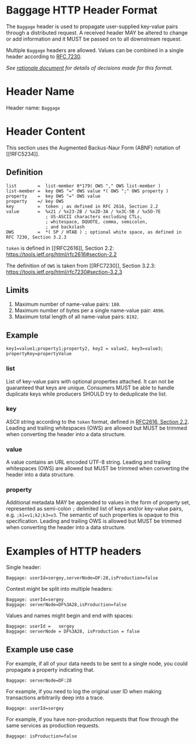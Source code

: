 # Baggage HTTP Header Format

The `Baggage` header is used to propagate user-supplied key-value pairs through a distributed request.
A received header MAY be altered to change or add information and it MUST be passed on to all downstream request.

Multiple `Baggage` headers are allowed. Values can be combined in a single header according to [RFC 7230](https://tools.ietf.org/html/rfc7230#page-24).

*See [rationale document](HTTP_HEADER_FORMAT_RATIONALE.md) for details of decisions made for this format.*


# Header Name

Header name: `Baggage`

# Header Content

This section uses the Augmented Backus-Naur Form (ABNF) notation of [[!RFC5234]].

## Definition

```ABNF
list        =  list-member 0*179( OWS "," OWS list-member )
list-member =  key OWS "=" OWS value *( OWS ";" OWS property )
property    =  key OWS "=" OWS value
property    =/ key OWS
key         =  token ; as defined in RFC 2616, Section 2.2
value       =  %x21 / %x23-2B / %x2D-3A / %x3C-5B / %x5D-7E
               ; US-ASCII characters excluding CTLs,
               ; whitespace, DQUOTE, comma, semicolon,
               ; and backslash
OWS         =  *( SP / HTAB ) ; optional white space, as defined in RFC 7230, Section 3.2.3
```

`token` is defined in [[!RFC2616]], Section 2.2: <https://tools.ietf.org/html/rfc2616#section-2.2>

The definition of `OWS` is taken from [[RFC7230]], Section 3.2.3: <https://tools.ietf.org/html/rfc7230#section-3.2.3>

## Limits
1. Maximum number of name-value pairs: `180`.
2. Maximum number of bytes per a single name-value pair: `4096`.
3. Maximum total length of all name-value pairs: `8192`.

## Example
`key1=value1;property1;property2, key2 = value2, key3=value3; propertyKey=propertyValue`

### list
List of key-value pairs with optional properties attached.
It can not be guaranteed that keys are unique.
Consumers MUST be able to handle duplicate keys while producers SHOULD try to deduplicate the list.

### key
ASCII string according to the `token` format, defined in [RFC2616, Section 2.2](https://tools.ietf.org/html/rfc2616#section-2.2).
Leading and trailing whitespaces (OWS) are allowed but MUST be trimmed when converting the header into a data structure.

### value
A value contains an URL encoded UTF-8 string.
Leading and trailing whitespaces (OWS) are allowed but MUST be trimmed when converting the header into a data structure.

### property
Additional metadata MAY be appended to values in the form of property set, represented as semi-colon `;` delimited list of keys and/or key-value pairs, e.g. `;k1=v1;k2;k3=v3`. The semantic of such properties is opaque to this specification.
Leading and trailing OWS is allowed but MUST be trimmed when converting the header into a data structure.

# Examples of HTTP headers

Single header:

```
Baggage: userId=sergey,serverNode=DF:28,isProduction=false
```

Context might be split into multiple headers:

```
Baggage: userId=sergey
Baggage: serverNode=DF%3A28,isProduction=false
```

Values and names might begin and end with spaces:

```
Baggage: userId =   sergey
Baggage: serverNode = DF%3A28, isProduction = false
```

## Example use case

For example, if all of your data needs to be sent to a single node, you could propagate a property indicating that.
```
Baggage: serverNode=DF:28
```

For example, if you need to log the original user ID when making transactions arbitrarily deep into a trace.
```
Baggage: userId=sergey
```

For example, if you have non-production requests that flow through the same services as production requests.
```
Baggage: isProduction=false
```
